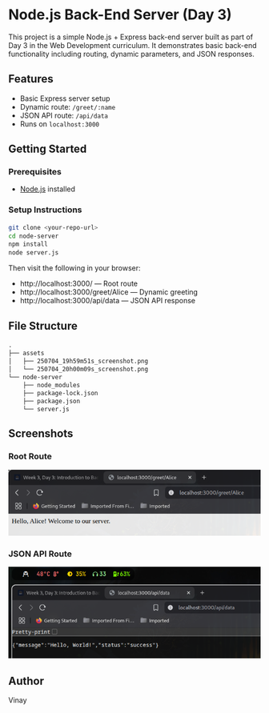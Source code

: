 # Node.js Back-End Server (Day 3)

This project is a simple Node.js + Express back-end server built as part of Day 3 in the Web Development curriculum. It demonstrates basic back-end functionality including routing, dynamic parameters, and JSON responses.

## Features

- Basic Express server setup
- Dynamic route: `/greet/:name`
- JSON API route: `/api/data`
- Runs on `localhost:3000`

## Getting Started

### Prerequisites

- [Node.js](https://nodejs.org/) installed

### Setup Instructions

```bash
git clone <your-repo-url>
cd node-server
npm install
node server.js
```

Then visit the following in your browser:

- http://localhost:3000/ — Root route
- http://localhost:3000/greet/Alice — Dynamic greeting
- http://localhost:3000/api/data — JSON API response

## File Structure

```
.
├── assets
│   ├── 250704_19h59m51s_screenshot.png
│   └── 250704_20h00m09s_screenshot.png
└── node-server
    ├── node_modules
    ├── package-lock.json
    ├── package.json
    └── server.js
```

## Screenshots

### Root Route

![Root Route](./assets/250704_19h59m51s_screenshot.png)

### JSON API Route

![JSON API](./assets/250704_20h00m09s_screenshot.png)

## Author

Vinay
